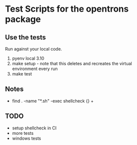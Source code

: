# Test Scripts for the opentrons package

## Use the tests

Run against your local code.

1. pyenv local 3.10
2. make setup - note that this deletes and recreates the virtual environment every run
3. make test

## Notes

- find . -name "\*.sh" -exec shellcheck {} +

## TODO

- setup shellcheck in CI
- more tests
- windows tests
